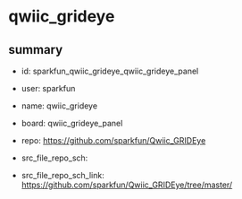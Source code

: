 # qwiic_grideye
 
## summary 
* id: sparkfun_qwiic_grideye_qwiic_grideye_panel
* user: sparkfun
* name: qwiic_grideye
* board: qwiic_grideye_panel
* repo: https://github.com/sparkfun/Qwiic_GRIDEye



* src_file_repo_sch: 
* src_file_repo_sch_link: https://github.com/sparkfun/Qwiic_GRIDEye/tree/master/




